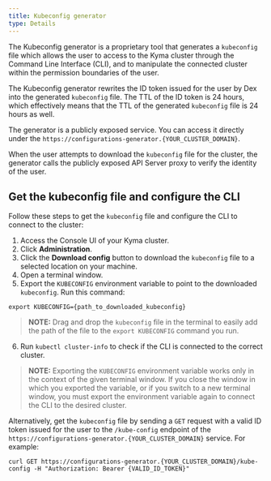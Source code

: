 ```yaml
---
title: Kubeconfig generator
type: Details
---
```


The Kubeconfig generator is a proprietary tool that generates a `kubeconfig` file which allows the user to access to the Kyma cluster through the Command Line Interface (CLI), and to manipulate the connected cluster within the permission boundaries of the user.

The Kubeconfig generator rewrites the ID token issued for the user by Dex into the generated `kubeconfig` file. The TTL of the ID token is 24 hours, which effectively means that the TTL of the generated `kubeconfig` file is 24 hours as well.

The generator is a publicly exposed service. You can access it directly under the `https://configurations-generator.{YOUR_CLUSTER_DOMAIN}`.

When the user attempts to download the `kubeconfig` file for the cluster, the generator calls the publicly exposed API Server proxy to verify the identity of the user.

## Get the kubeconfig file and configure the CLI

Follow these steps to get the `kubeconfig` file and configure the CLI to connect to the cluster:

1. Access the Console UI of your Kyma cluster.
2. Click **Administration**.
3. Click the **Download config** button to download the `kubeconfig` file to a selected location on your machine.
4. Open a terminal window.
5. Export the `KUBECONFIG` environment variable to point to the downloaded `kubeconfig`. Run this command:
  ```
  export KUBECONFIG={path_to_downloaded_kubeconfig}
  ```
  >**NOTE:** Drag and drop the `kubeconfig` file in the terminal to easily add the path of the file to the `export KUBECONFIG` command you run.

6. Run `kubectl cluster-info` to check if the CLI is connected to the correct cluster.

>**NOTE:** Exporting the `KUBECONFIG` environment variable works only in the context of the given terminal window. If you close the window in which you exported the variable, or if you switch to a new terminal window, you must export the environment variable again to connect the CLI to the desired cluster.

Alternatively, get the `kubeconfig` file by sending a `GET` request with a valid ID token issued for the user to the `/kube-config` endpoint of the `https://configurations-generator.{YOUR_CLUSTER_DOMAIN}` service. For example:
```
curl GET https://configurations-generator.{YOUR_CLUSTER_DOMAIN}/kube-config -H "Authorization: Bearer {VALID_ID_TOKEN}"
```
